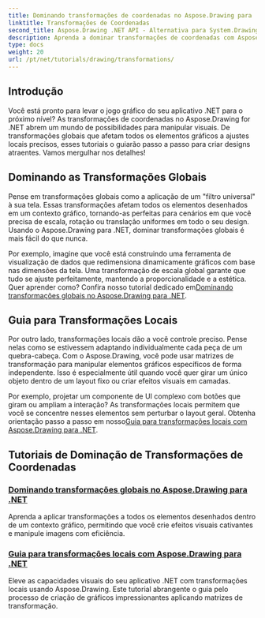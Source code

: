 ```yaml
---
title: Dominando transformações de coordenadas no Aspose.Drawing para .NET
linktitle: Transformações de Coordenadas
second_title: Aspose.Drawing .NET API - Alternativa para System.Drawing.Common
description: Aprenda a dominar transformações de coordenadas com Aspose.Drawing para .NET. Descubra como implementar transformações globais e locais para excelência visual.
type: docs
weight: 20
url: /pt/net/tutorials/drawing/transformations/
---
```

## Introdução

Você está pronto para levar o jogo gráfico do seu aplicativo .NET para o próximo nível? As transformações de coordenadas no Aspose.Drawing for .NET abrem um mundo de possibilidades para manipular visuais. De transformações globais que afetam todos os elementos gráficos a ajustes locais precisos, esses tutoriais o guiarão passo a passo para criar designs atraentes. Vamos mergulhar nos detalhes!

## Dominando as Transformações Globais

Pense em transformações globais como a aplicação de um "filtro universal" à sua tela. Essas transformações afetam todos os elementos desenhados em um contexto gráfico, tornando-as perfeitas para cenários em que você precisa de escala, rotação ou translação uniformes em todo o seu design. Usando o Aspose.Drawing para .NET, dominar transformações globais é mais fácil do que nunca.

Por exemplo, imagine que você está construindo uma ferramenta de visualização de dados que redimensiona dinamicamente gráficos com base nas dimensões da tela. Uma transformação de escala global garante que tudo se ajuste perfeitamente, mantendo a proporcionalidade e a estética. Quer aprender como? Confira nosso tutorial dedicado em[Dominando transformações globais no Aspose.Drawing para .NET](./mastering-global-transformations/).

## Guia para Transformações Locais

Por outro lado, transformações locais dão a você controle preciso. Pense nelas como se estivessem adaptando individualmente cada peça de um quebra-cabeça. Com o Aspose.Drawing, você pode usar matrizes de transformação para manipular elementos gráficos específicos de forma independente. Isso é especialmente útil quando você quer girar um único objeto dentro de um layout fixo ou criar efeitos visuais em camadas.

 Por exemplo, projetar um componente de UI complexo com botões que giram ou ampliam a interação? As transformações locais permitem que você se concentre nesses elementos sem perturbar o layout geral. Obtenha orientação passo a passo em nosso[Guia para transformações locais com Aspose.Drawing para .NET](./guide-to-local-transformation/).

## Tutoriais de Dominação de Transformações de Coordenadas
### [Dominando transformações globais no Aspose.Drawing para .NET](./mastering-global-transformations/)
Aprenda a aplicar transformações a todos os elementos desenhados dentro de um contexto gráfico, permitindo que você crie efeitos visuais cativantes e manipule imagens com eficiência.
### [Guia para transformações locais com Aspose.Drawing para .NET](./guide-to-local-transformation/)
Eleve as capacidades visuais do seu aplicativo .NET com transformações locais usando Aspose.Drawing. Este tutorial abrangente o guia pelo processo de criação de gráficos impressionantes aplicando matrizes de transformação.